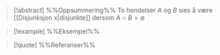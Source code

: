 
> [!abstract] %%Oppsummering%%
> To hendelser $A$ og $B$ sies å være [[Disjunksjon x|disjunkte]] dersom $A\cap B=\emptyset$

> [!example] %%Eksempel%%
> 

> [!quote] %%Referanser%%